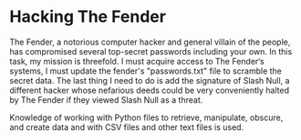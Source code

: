 # Hacking The Fender

The Fender, a notorious computer hacker and general villain of the people, has compromised several top-secret passwords including your own. 
In this task, my mission is threefold. I must acquire access to The Fender‘s systems, I must update the fender's "passwords.txt" file to scramble the secret data. The last thing I need to do is add the signature of Slash Null, a different hacker whose nefarious deeds could be very conveniently halted by The Fender if they viewed Slash Null as a threat.

Knowledge of working with Python files to retrieve, manipulate, obscure, and create data and with CSV files and other text files is used.
